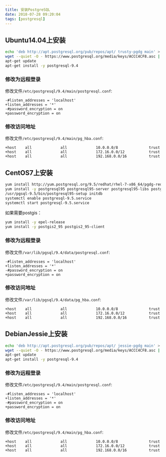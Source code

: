 ```yaml
---
title: 安装PostgreSQL
date: 2018-07-28 09:20:04
tags: [postgresql]
---
```


## Ubuntu14.04上安装

```bash
echo 'deb http://apt.postgresql.org/pub/repos/apt/ trusty-pgdg main' > /etc/apt/sources.list.d/pgdg.list
wget --quiet -O - https://www.postgresql.org/media/keys/ACCC4CF8.asc | apt-key add -
apt-get update
apt-get install -y postgresql-9.4
```

### 修改为远程登录

修改文件`/etc/postgresql/9.4/main/postgresql.conf`:

```
-#listen_addresses = 'localhost'
+listen_addresses = '*'
-#password_encryption = on
+password_encryption = on
```

### 修改访问地址

修改文件`/etc/postgresql/9.4/main/pg_hba.conf`:

```
+host    all             all             10.0.0.0/8              trust
+host    all             all             172.16.0.0/12           trust
+host    all             all             192.168.0.0/16          trust
```

<!--more-->

## CentOS7上安装

```bash
yum install http://yum.postgresql.org/9.5/redhat/rhel-7-x86_64/pgdg-redhat95-9.5-2.noarch.rpm
yum install -y postgresql95 postgresql95-server postgresql95-libs postgresql95-contrib postgresql95-devel
/usr/pgsql-9.5/bin/postgresql95-setup initdb
systemctl enable postgresql-9.5.service
systemctl start postgresql-9.5.service
```

如果需要postgis：

```bash
yum install -y epel-release
yum install -y postgis2_95 postgis2_95-client
```

### 修改为远程登录

修改文件`/var/lib/pgsql/9.4/data/postgresql.conf`:

```
-#listen_addresses = 'localhost'
+listen_addresses = '*'
-#password_encryption = on
+password_encryption = on
```

### 修改访问地址

修改文件`/var/lib/pgsql/9.4/data/pg_hba.conf`:

```
+host    all             all             10.0.0.0/8              trust
+host    all             all             172.16.0.0/12           trust
+host    all             all             192.168.0.0/16          trust
```

## DebianJessie上安装

```bash
echo 'deb http://apt.postgresql.org/pub/repos/apt/ jessie-pgdg main' > /etc/apt/sources.list.d/pgdg.list
wget --quiet -O - https://www.postgresql.org/media/keys/ACCC4CF8.asc | apt-key add -
apt-get update
apt-get install -y postgresql-9.4
```

### 修改为远程登录

修改文件`/etc/postgresql/9.4/main/postgresql.conf`:

```
-#listen_addresses = 'localhost'
+listen_addresses = '*'
-#password_encryption = on
+password_encryption = on
```

### 修改访问地址

修改文件`/etc/postgresql/9.4/main/pg_hba.conf`:

```
+host    all             all             10.0.0.0/8              trust
+host    all             all             172.16.0.0/12           trust
+host    all             all             192.168.0.0/16          trust
```
